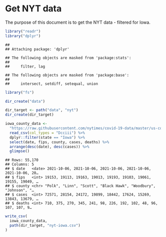 Get NYT data
================

The purpose of this document is to get the NYT data - filtered for Iowa.

``` r
library("readr")
library("dplyr")
```

    ## 
    ## Attaching package: 'dplyr'

    ## The following objects are masked from 'package:stats':
    ## 
    ##     filter, lag

    ## The following objects are masked from 'package:base':
    ## 
    ##     intersect, setdiff, setequal, union

``` r
library("fs")
```

``` r
dir_create("data")

dir_target <- path("data", "nyt")
dir_create(dir_target)
```

``` r
iowa_county_data <- 
  "https://raw.githubusercontent.com/nytimes/covid-19-data/master/us-counties.csv" %>%
  read_csv(col_types = "Dcciii") %>%
  dplyr::filter(state == "Iowa") %>%
  select(date, fips, county, cases, deaths) %>%
  arrange(desc(date), desc(cases)) %>%
  glimpse()
```

    ## Rows: 55,170
    ## Columns: 5
    ## $ date   <date> 2021-10-06, 2021-10-06, 2021-10-06, 2021-10-06, 2021-10-06, 20…
    ## $ fips   <int> 19153, 19113, 19163, 19013, 19193, 19103, 19061, 19155, 19049, …
    ## $ county <chr> "Polk", "Linn", "Scott", "Black Hawk", "Woodbury", "Johnson", "…
    ## $ cases  <int> 72571, 28154, 24172, 19899, 18442, 17624, 15269, 13843, 13679, …
    ## $ deaths <int> 710, 375, 270, 345, 241, 98, 226, 192, 102, 48, 96, 107, 107, 9…

``` r
write_csv(
  iowa_county_data,
  path(dir_target, "nyt-iowa.csv")
)
```
